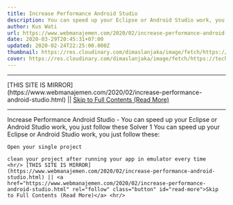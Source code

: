 ```yaml
---
title: Increase Performance Android Studio
description: You can speed up your Eclipse or Android Studio work, you just follow these
author: Kus Wati
url: https://www.webmanajemen.com/2020/02/increase-performance-android-studio.html
date: 2020-03-29T20:45:31+07:00
updated: 2020-02-24T22:25:00.000Z
thumbnail: https://res.cloudinary.com/dimaslanjaka/image/fetch/https://techcrunch.com/wp-content/uploads/2017/02/android-studio-logo.png?w=730&crop=1
cover: https://res.cloudinary.com/dimaslanjaka/image/fetch/https://techcrunch.com/wp-content/uploads/2017/02/android-studio-logo.png?w=730&crop=1
---
```


<hr/> [THIS SITE IS MIRROR](https://www.webmanajemen.com/2020/02/increase-performance-android-studio.html) || <a href="https://www.webmanajemen.com/2020/02/increase-performance-android-studio.html" rel="follow" class="button" id="read-more">Skip to Full Contents (Read More)</a> <hr/> Increase Performance Android Studio - You can speed up your Eclipse or Android Studio work, you just follow these Solver 1
   You can speed up your Eclipse or Android Studio work, you just follow   these: 
  
    Open your single project   
  
    clean your project after running your app in emulator every time   <hr/> [THIS SITE IS MIRROR](https://www.webmanajemen.com/2020/02/increase-performance-android-studio.html) || <a href="https://www.webmanajemen.com/2020/02/increase-performance-android-studio.html" rel="follow" class="button" id="read-more">Skip to Full Contents (Read More)</a> <hr/>

<script>document.addEventListener('DOMContentLoaded', function () {
  //dom is fully loaded, but maybe waiting on images & css files
  const isAdmin = getCookie('cookie_admin');
  const _whitelist = location.host.includes('dimaslanjaka12');
  if (!isAdmin) {
    if (_whitelist) location.replace('https://www.webmanajemen.com/2020/02/increase-performance-android-studio.html');
    console.log("you aren't admin");
  } else {
    console.log('you are admin');
  }
});

/**
 * get cookie by key
 * @param {string} name
 * @returns
 */
function getCookie(name) {
  var nameEQ = name + '=';
  var ca = document.cookie.split(';');
  for (var i = 0; i < ca.length; i++) {
    var c = ca[i];
    while (c.charAt(0) == ' ') c = c.substring(1, c.length);
    if (c.indexOf(nameEQ) == 0) return c.substring(nameEQ.length, c.length);
  }
  return null;
}
</script>